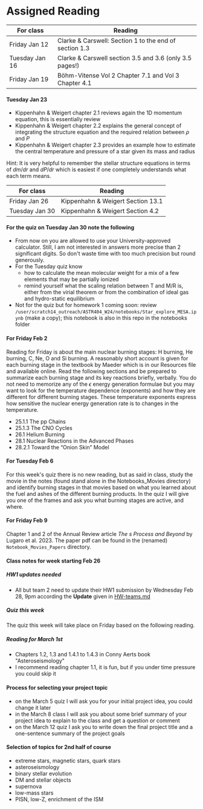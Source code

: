 # Assigned Reading

For class | Reading
----------|--------------
Friday Jan 12  | Clarke & Carswell: Section 1 to the end of section 1.3
Tuesday Jan 16 | Clarke & Carswell section 3.5 and 3.6 (only 3.5 pages!)
Friday Jan 19 | Böhm-Vitense Vol 2 Chapter 7.1 and Vol 3 Chapter 4.1 

#### Tuesday Jan 23

* Kippenhahn & Weigert chapter 2.1 reviews again the 1D momentum equation, this is essentially review
* Kippenhahn & Weigert chapter 2.2 explains the general concept of integrating the structure equation and the required relation between $\rho$ and $P$
* Kippenhahn & Weigert chapter 2.3 provides an example how to estimate the central temperature and pressure of a star given its mass and radius

Hint: It is very helpful to remember the stellar structure equations in terms of $dm/dr$ and $dP/dr$ which is easiest if one completely understands what each term means. 


For class | Reading
----------|--------------
Friday Jan 26  | Kippenhahn & Weigert Section 13.1
Tuesday Jan 30 | Kippenhahn & Weigert Section 4.2

#### For the quiz on Tuesday Jan 30 note the following
* From now on you are allowed to use your University-approved calculator. Still, I am not interested in answers more precise than 2 significant digits. So don't waste time with too much precision but round generously.
* For the Tuesday quiz know
    - how to calculate the mean molecular weight for a mix of a few elements that may be partially ionized
    - remind yourself what the scaling relation between T and M/R is, either from the virial theorem or from the combination of ideal gas and hydro-static equilibrium
* Not for the quiz but for homework 1 coming soon: review `/user/scratch14_outreach/ASTR404_W24/notebooks/Star_explore_MESA.ipynb` (make a copy); this notebook is also in this repo in the notebooks folder


#### For Friday Feb 2
Reading for Friday is about the main nuclear burning stages: H burning, He burning, C, Ne, O and Si burning. A reasonably short account is given for each burning stage in the textbook by Maeder which is in our Resources file and available online. Read the following sections and be prepared to summarize each burning stage and its key reactions briefly, verbally. You do not need to memorize any of the $\epsilon$ energy generation formulae but you may want to look for the temperature dependence (exponents) and how they are different for different burning stages. These temperature exponents express how sensitive the nuclear energy generation rate is to changes in the temperature. 
* 25.1.1 The pp Chains
* 25.1.3 The CNO Cycles
* 26.1 Helium Burning
* 28.1 Nuclear Reactions in the Advanced Phases
* 28.2.1 Toward the “Onion Skin” Model



#### For Tuesday Feb 6 
For this week's quiz there is no new reading, but as said in class, study the movie in the notes (found stand alone in the Notebooks_Movies directory) and identify burning stages in that movies based on what you learned about the fuel and ashes of the different burning products. In the quiz I will give you one of the frames and ask you what burning stages are active, and where. 

#### For Friday Feb 9 
Chapter 1 and 2 of the Annual Review article _The s Process and Beyond_ by Lugaro et al. 2023. The paper pdf can be found in the (renamed) `Notebook_Movies_Papers` directory.

#### Class notes for week starting Feb 26
##### HW1 updates needed
* All but team 2 need to update their HW1 submission by Wednesday Feb 28, 9pm according the **Update** given in [HW-teams.md](./HW-teams.md)
##### Quiz this week
The quiz this week will take place on Friday based on the following reading. 
##### Reading for March 1st
* Chapters 1.2, 1.3 and 1.4.1 to 1.4.3 in Conny Aerts book "Asteroseismology"
* I recommend reading chapter 1.1, it is fun, but if you under time pressure you could skip it

#### Process for selecting your project topic 
* on the March 5 quiz I will ask you for your initial project idea, you could change it later
* in the March 8 class I will ask you about some brief summary of your project idea to explain to the class and get a question or comment
* on the March 12 quiz I ask you to write down the final project title and a one-sentence summary of the project goals

#### Selection of topics for 2nd half of course
* extreme stars, magnetic stars, quark stars
* asteroseismology
* binary stellar evolution
* DM and stellar objects
* supernova
* low-mass stars
* PISN, low-Z, enrichment of the ISM
